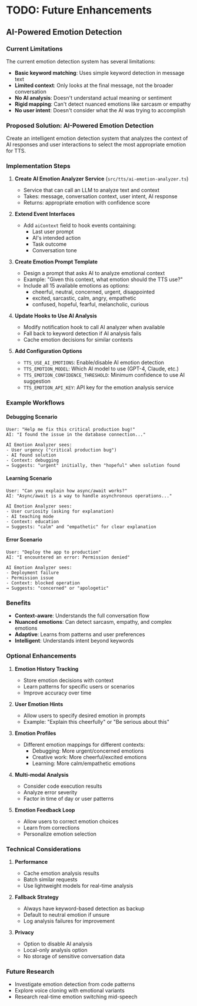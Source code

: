 # TODO: Future Enhancements

## AI-Powered Emotion Detection

### Current Limitations

The current emotion detection system has several limitations:

- **Basic keyword matching**: Uses simple keyword detection in message text
- **Limited context**: Only looks at the final message, not the broader conversation
- **No AI analysis**: Doesn't understand actual meaning or sentiment
- **Rigid mapping**: Can't detect nuanced emotions like sarcasm or empathy
- **No user intent**: Doesn't consider what the AI was trying to accomplish

### Proposed Solution: AI-Powered Emotion Detection

Create an intelligent emotion detection system that analyzes the context of AI responses and user interactions to select the most appropriate emotion for TTS.

### Implementation Steps

1. **Create AI Emotion Analyzer Service** (`src/tts/ai-emotion-analyzer.ts`)
   - Service that can call an LLM to analyze text and context
   - Takes: message, conversation context, user intent, AI response
   - Returns: appropriate emotion with confidence score

2. **Extend Event Interfaces**
   - Add `aiContext` field to hook events containing:
     - Last user prompt
     - AI's intended action
     - Task outcome
     - Conversation tone

3. **Create Emotion Prompt Template**
   - Design a prompt that asks AI to analyze emotional context
   - Example: "Given this context, what emotion should the TTS use?"
   - Include all 15 available emotions as options:
     - cheerful, neutral, concerned, urgent, disappointed
     - excited, sarcastic, calm, angry, empathetic
     - confused, hopeful, fearful, melancholic, curious

4. **Update Hooks to Use AI Analysis**
   - Modify notification hook to call AI analyzer when available
   - Fall back to keyword detection if AI analysis fails
   - Cache emotion decisions for similar contexts

5. **Add Configuration Options**
   - `TTS_USE_AI_EMOTIONS`: Enable/disable AI emotion detection
   - `TTS_EMOTION_MODEL`: Which AI model to use (GPT-4, Claude, etc.)
   - `TTS_EMOTION_CONFIDENCE_THRESHOLD`: Minimum confidence to use AI suggestion
   - `TTS_EMOTION_API_KEY`: API key for the emotion analysis service

### Example Workflows

#### Debugging Scenario

```
User: "Help me fix this critical production bug!"
AI: "I found the issue in the database connection..."

AI Emotion Analyzer sees:
- User urgency ("critical production bug")
- AI found solution
- Context: debugging
→ Suggests: "urgent" initially, then "hopeful" when solution found
```

#### Learning Scenario

```
User: "Can you explain how async/await works?"
AI: "Async/await is a way to handle asynchronous operations..."

AI Emotion Analyzer sees:
- User curiosity (asking for explanation)
- AI teaching mode
- Context: education
→ Suggests: "calm" and "empathetic" for clear explanation
```

#### Error Scenario

```
User: "Deploy the app to production"
AI: "I encountered an error: Permission denied"

AI Emotion Analyzer sees:
- Deployment failure
- Permission issue
- Context: blocked operation
→ Suggests: "concerned" or "apologetic"
```

### Benefits

- **Context-aware**: Understands the full conversation flow
- **Nuanced emotions**: Can detect sarcasm, empathy, and complex emotions
- **Adaptive**: Learns from patterns and user preferences
- **Intelligent**: Understands intent beyond keywords

### Optional Enhancements

1. **Emotion History Tracking**
   - Store emotion decisions with context
   - Learn patterns for specific users or scenarios
   - Improve accuracy over time

2. **User Emotion Hints**
   - Allow users to specify desired emotion in prompts
   - Example: "Explain this cheerfully" or "Be serious about this"

3. **Emotion Profiles**
   - Different emotion mappings for different contexts:
     - Debugging: More urgent/concerned emotions
     - Creative work: More cheerful/excited emotions
     - Learning: More calm/empathetic emotions

4. **Multi-modal Analysis**
   - Consider code execution results
   - Analyze error severity
   - Factor in time of day or user patterns

5. **Emotion Feedback Loop**
   - Allow users to correct emotion choices
   - Learn from corrections
   - Personalize emotion selection

### Technical Considerations

1. **Performance**
   - Cache emotion analysis results
   - Batch similar requests
   - Use lightweight models for real-time analysis

2. **Fallback Strategy**
   - Always have keyword-based detection as backup
   - Default to neutral emotion if unsure
   - Log analysis failures for improvement

3. **Privacy**
   - Option to disable AI analysis
   - Local-only analysis option
   - No storage of sensitive conversation data

### Future Research

- Investigate emotion detection from code patterns
- Explore voice cloning with emotional variants
- Research real-time emotion switching mid-speech
